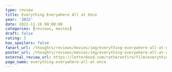 ```yaml
---
type: review
title: Everything Everywhere All at Once
year: '2022'
date: 2022-11-16 00:00:00
categories: [reviews, movies]
draft: false
rating: 5
has_spoilers: false
fanart_url: /thoughts/reviews/movies/img/everything-everywhere-all-at-once_fanart.png
poster_url: /thoughts/reviews/movies/img/everything-everywhere-all-at-once_poster.png
external_review_url: https://letterboxd.com/ratheronfire/film/everything-everywhere-all-at-once/
page_name: everything-everywhere-all-at-once
---
```


